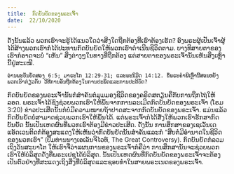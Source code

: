 ```yaml
---
title:  ກົດບັນຍັດຂອງພຣະເຈົ້າ
date:  22/10/2020
---
```


ດັ່ງນັ້ນແລ້ວ ພວກເຮົາຈະຮູ້ໄດ້ແນວໃດວ່າສິ່ງໃດຖືກຕ້ອງທີ່ເຮົາຕ້ອງເຮັດ? ອົງພຣະຜູ້ເປັນເຈົ້າຜູ້ໄດ້ສ້າງພວກເຮົາກໍໄດ້ປະທານກົດບັນຍັດໃຫ້ພວກເຮົາດຳເນີນຊີວິດຕາມ. ບາງທີສາຍຕາຂອງເຮົາກໍອາດຈະບໍ່ “ເຫັນ” ສິ່ງຕ່າງໆໃນທາງທີ່ຖືກຕ້ອງ ແຕ່ສາຍຕາຂອງພຣະເຈົ້ານັ້ນເຫັນສິ່ງເຫຼົ່ານີ້ຢູ່ສະເໝີ.

`ອ່ານພະບັນຍັດສອງ 6:5; ມາຣະໂກ 12:29-31; ແລະພະນິມິດ 14:12. ຂໍ້ພຣະຄຳພີເຫຼົ່ານີ້ສອນຫຍັງພວກເຮົາກ່ຽວກັບ ວິທີການອັນຖືກຕ້ອງໃນການປະພຶດແລະການປະຕິບັດ?`

ກົດບັນຍັດຂອງພຣະເຈົ້ານັ້ນກໍສຳຄັນຕໍ່ມຸມມອງຊີວິດຂອງຄຣິດສຕຽນຄືກັບການຖືກໄຖ່ໃຫ້ລອດ. ພຣະເຈົ້າໄດ້ຊົງຊ່ວຍພວກເຮົາໃຫ້ພົ້ນຈາກການລະເມີດກົດບັນຍັດຂອງພຣະເຈົ້າ (ໂຣມ 3:20) ຂ່າວປະເສີດນັ້ນກໍບໍ່ມີຄວາມໝາຍຖ້າປາດສະຈາກກົດບັນຍັດຂອງພຣະເຈົ້າ. ແມ່ນແລ້ວ ກົດບັນຍັດບໍ່ສາມາດຊ່ວຍພວກເຮົາໃຫ້ພົ້ນໄດ້. ແຕ່ພຣະເຈົ້າກໍໄດ້ສັ່ງໃຫ້ພວກເຮົາຮັກສາກົດບັນຍັດ ນັ້ນເປັນເຫດຜົນທີ່ພວກເຮົາຕ້ອງມີຂ່າວປະເສີດ. ດັ່ງນັ້ນ ການສຶກສາຂອງເຊເວັນເດແອັດເວນຕິດກໍຕ້ອງສະແດງໃຫ້ເຫັນວ່າກົດບັນຍັດນັ້ນສຳຄັນແລະກໍ “ສືບຕໍ່ມີອຳນາດໃນຊີວິດຂອງພວກເຮົາ” (ປື້ມທ່ານນາງເອເລັນຈີໄວທ໌, The Great Controversy). ກົດບັນຍັດກໍລວມເຖິງວັນສະບາໂຕ ໃຫ້ເຮົາຈື່ວ່າແຜນການຂອງພຣະເຈົ້າກໍຄືວ່າ ການສຶກສານັ້ນຈະຊ່ວຍພວກເຮົາໃຫ້ບໍລິສຸດດັ່ງທີ່ພຣະເຢຊູໄດ້ບໍລິສຸດ. ນັ້ນເປັນເຫດຜົນທີ່ກົດບັນຍັດຂອງພຣະເຈົ້າຈະຕ້ອງເປັນຕົວຢ່າງທີ່ສະແດງເຖິງສິ່ງທີ່ບໍລິສຸດແລະຊອບທຳໃນສາຍພຣະເນດຂອງພຣະເຈົ້າ.